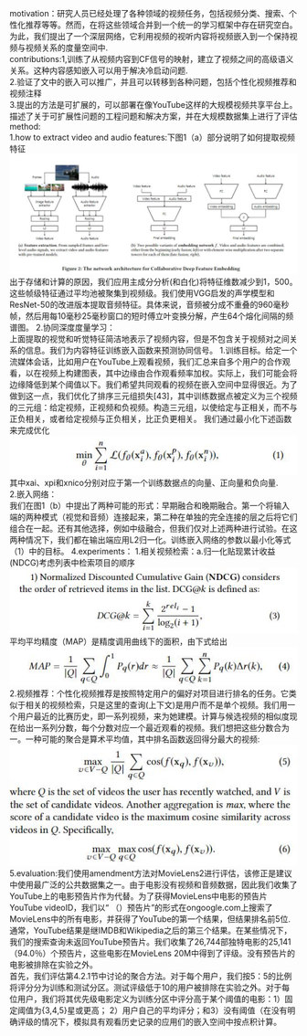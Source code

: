 motivation：研究人员已经处理了各种领域的视频任务，包括视频分类、搜索、个性化推荐等等。然而，在将这些领域合并到一个统一的学习框架中存在研究空白。为此，我们提出了一个深层网络，它利用视频的视听内容将视频嵌入到一个保持视频与视频关系的度量空间中.  
contributions:1,训练了从视频内容到CF信号的映射，建立了视频之间的高级语义关系。这种内容感知嵌入可以用于解决冷启动问题.  
2.验证了文中的嵌入可以推广，并且可以转移到各种问题，包括个性化视频推荐和视频注释   
3.提出的方法是可扩展的，可以部署在像YouTube这样的大规模视频共享平台上。描述了关于可扩展性问题的工程问题和解决方案，并在大规模数据集上进行了评估
method:  
1.how to extract video and audio features:下图1（a）部分说明了如何提取视频特征    
![Image text](https://github.com/wqf321/recommandation-reading/blob/master/Collaborative%20Deep%20Metric%20Learning%20for%20Video%20Understanding/1.jpg)   
出于存储和计算的原因，我们应用主成分分析(和白化)将特征维数减少到1，500。这些帧级特征通过平均池被聚集到视频级。我们使用VGG启发的声学模型和ResNet-50的改进版本提取音频特征。具体来说，音频被分成不重叠的960毫秒帧，然后用每10毫秒25毫秒窗口的短时傅立叶变换分解，产生64个熔化间隔的频谱图。
2.协同深度度量学习：  
上面提取的视觉和听觉特征简洁地表示了视频内容，但是不包含关于视频对之间关系的信息。我们为内容特征训练嵌入函数来预测协同信号。
1.训练目标。给定一个流媒体会话，比如用户在YouTube上观看视频，我们汇总来自多个用户的合作观看，以在视频上构建图表，其中边缘由合作观看频率加权。实际上，我们可能会将边缘降低到某个阈值以下。我们希望共同观看的视频在嵌入空间中显得很近。为了做到这一点，我们优化了排序三元组损失[43]，其中训练数据点被定义为三个视频的三元组：给定视频，正视频和负视频。构造三元组，以使给定与正相关，而不与正负相关，或者给定视频与正负相关，比正负更相关。
我们通过最小化下述函数来完成优化
![Image text](https://github.com/wqf321/recommandation-reading/blob/master/Collaborative%20Deep%20Metric%20Learning%20for%20Video%20Understanding/2.jpg)  
其中xai、xpi和xnico分别对应于第一个训练数据点的向量、正向量和负向量.  
2.嵌入网络：  
我们在图1（b）中提出了两种可能的形式：早期融合和晚期融合。第一个将输入端的两种模式（视觉和音频）连接起来，第二种在单独的完全连接的层之后将它们组合在一起。还有其他选择，例如中级融合，但我们仅对上述两种进行试验。在这两种情况下，我们都在输出端应用L2归一化。训练嵌入网络的参数以最小化等式（1）中的目标。
4.experiments：
1.相关视频检索：a.归一化贴现累计收益(NDCG)考虑列表中检索项目的顺序  
![Image text](https://github.com/wqf321/recommandation-reading/blob/master/Collaborative%20Deep%20Metric%20Learning%20for%20Video%20Understanding/3.jpg) 
平均平均精度（MAP）是精度调用曲线下的面积，由下式给出  
![Image text](https://github.com/wqf321/recommandation-reading/blob/master/Collaborative%20Deep%20Metric%20Learning%20for%20Video%20Understanding/4.jpg) 
2.视频推荐：个性化视频推荐是按照特定用户的偏好对项目进行排名的任务。它类似于相关的视频检索，只是这里的查询(上下文)是用户而不是单个视频。我们用一个用户最近的比赛历史，即一系列视频，来为她建模。计算与候选视频的相似度现在给出一系列分数，每个分数对应一个最近观看的视频。我们想把这些分数合为一。一种可能的聚合是算术平均值，其中排名函数返回得分最大的视频:![Image text](https://github.com/wqf321/recommandation-reading/blob/master/Collaborative%20Deep%20Metric%20Learning%20for%20Video%20Understanding/5.jpg) 
5.evaluation:我们使用amendment方法对MovieLens2进行评估，该修正是建议中使用最广泛的公共数据集之一。由于电影没有视频和音频数据，因此我们收集了YouTube上的电影预告片作为代替。为了获得MovieLens中电影的预告片YouTube videoID，我们以“ <MovieTitle>（<year>）预告片”的形式在ongoogle.com上搜索了MovieLens中的所有电影，并获得了YouTube的第一个结果，但结果排名前5位.通常，YouTube结果是继IMDB和Wikipedia之后的第三个结果。在某些情况下，我们的搜索查询未返回YouTube预告片。我们收集了26,744部独特电影的25,141（94.0％）个预告片，这些电影在MovieLens 20M中得到了评级。没有预告片的电影被排除在实验之外。  
  首先，我们评估第4.2.1节中讨论的聚合方法。对于每个用户，我们按5：5的比例将评分分为训练和测试分区。测试评级低于10的用户被排除在实验之外。对于每位用户，我们将其优先级电影定义为训练分区中评分高于某个阈值的电影：1）固定阈值为{3,4,5}星或更高； 2）用户自己的平均评分；和3）没有阈值（在没有明确评级的情况下，模拟具有观看历史记录的应用们的嵌入空间中按点积计算。
